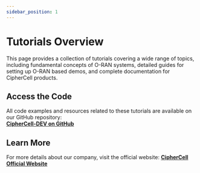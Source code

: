 ```yaml
---
sidebar_position: 1
---
```


# Tutorials Overview

This page provides a collection of tutorials covering a wide range of topics, including fundamental concepts of O-RAN systems, detailed guides for setting up O-RAN based demos, and complete documentation for CipherCell products.

## Access the Code

All code examples and resources related to these tutorials are available on our GitHub repository:  
[**CipherCell-DEV on GitHub**](https://github.com/CipherCell-DEV)

## Learn More

For more details about our company, visit the official website:  [**CipherCell Official Website**](https://ciphercell.de)
